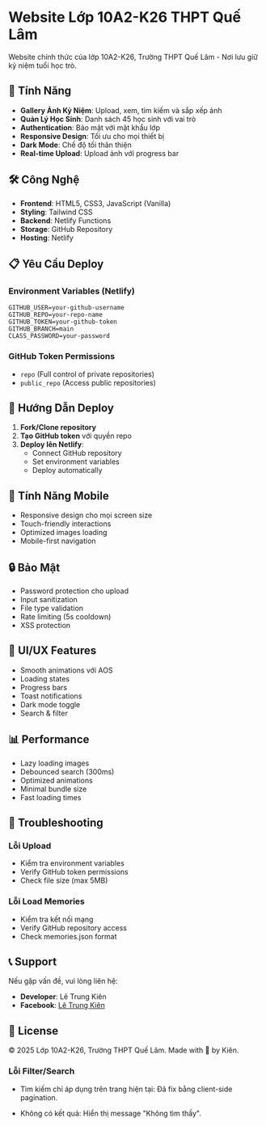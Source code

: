 # Website Lớp 10A2-K26 THPT Quế Lâm

Website chính thức của lớp 10A2-K26, Trường THPT Quế Lâm - Nơi lưu giữ kỷ niệm tuổi học trò.

## 🚀 Tính Năng

- **Gallery Ảnh Kỷ Niệm**: Upload, xem, tìm kiếm và sắp xếp ảnh
- **Quản Lý Học Sinh**: Danh sách 45 học sinh với vai trò
- **Authentication**: Bảo mật với mật khẩu lớp
- **Responsive Design**: Tối ưu cho mọi thiết bị
- **Dark Mode**: Chế độ tối thân thiện
- **Real-time Upload**: Upload ảnh với progress bar

## 🛠️ Công Nghệ

- **Frontend**: HTML5, CSS3, JavaScript (Vanilla)
- **Styling**: Tailwind CSS
- **Backend**: Netlify Functions
- **Storage**: GitHub Repository
- **Hosting**: Netlify

## 📋 Yêu Cầu Deploy

### Environment Variables (Netlify)
```
GITHUB_USER=your-github-username
GITHUB_REPO=your-repo-name
GITHUB_TOKEN=your-github-token
GITHUB_BRANCH=main
CLASS_PASSWORD=your-password
```

### GitHub Token Permissions
- `repo` (Full control of private repositories)
- `public_repo` (Access public repositories)

## 🚀 Hướng Dẫn Deploy

1. **Fork/Clone repository**
2. **Tạo GitHub token** với quyền repo
3. **Deploy lên Netlify**:
   - Connect GitHub repository
   - Set environment variables
   - Deploy automatically

## 📱 Tính Năng Mobile

- Responsive design cho mọi screen size
- Touch-friendly interactions
- Optimized images loading
- Mobile-first navigation

## 🔒 Bảo Mật

- Password protection cho upload
- Input sanitization
- File type validation
- Rate limiting (5s cooldown)
- XSS protection

## 🎨 UI/UX Features

- Smooth animations với AOS
- Loading states
- Progress bars
- Toast notifications
- Dark mode toggle
- Search & filter

## 📊 Performance

- Lazy loading images
- Debounced search (300ms)
- Optimized animations
- Minimal bundle size
- Fast loading times

## 🐛 Troubleshooting

### Lỗi Upload
- Kiểm tra environment variables
- Verify GitHub token permissions
- Check file size (max 5MB)

### Lỗi Load Memories
- Kiểm tra kết nối mạng
- Verify GitHub repository access
- Check memories.json format

## 📞 Support

Nếu gặp vấn đề, vui lòng liên hệ:
- **Developer**: Lê Trung Kiên
- **Facebook**: [Lê Trung Kiên](https://www.facebook.com/le.trung.kien.2k10/)

## 📄 License

© 2025 Lớp 10A2-K26, Trường THPT Quế Lâm. Made with 💖 by Kiên.

### Lỗi Filter/Search
- Tìm kiếm chỉ áp dụng trên trang hiện tại: Đã fix bằng client-side pagination.

- Không có kết quả: Hiển thị message "Không tìm thấy".
